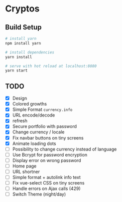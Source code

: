 # Cryptos

## Build Setup

``` bash
# install yarn
npm install yarn

# install dependencies
yarn install

# serve with hot reload at localhost:8080
yarn start
```

## TODO

- [x] Design
- [x] Colored growths
- [x] Simple Format `currency.info`
- [x] URL encode/decode
- [x] refresh
- [x] Secure portfolio with password
- [x] Change currency / locale
- [x] Fix navbar buttons on tiny screens
- [x] Animate loading dots
- [ ] Possibility to change currency instead of language
- [ ] Use Bcrypt for password encryption
- [ ] Display error on wrong password
- [ ] Home page
- [ ] URL shortner
- [ ] Simple format + autolink info text
- [ ] Fix vue-select CSS on tiny screens
- [ ] Handle errors on Ajax calls (429)
- [ ] Switch Theme (night/day)
